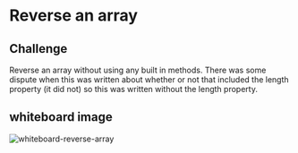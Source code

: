 # Reverse an array
## Challenge
Reverse an array without using any built in methods. There was some dispute when this was written about whether or not that included the length property (it did not) so this was written without the length property.

## whiteboard image
![whiteboard-reverse-array](assets/reverse-array.jpg)